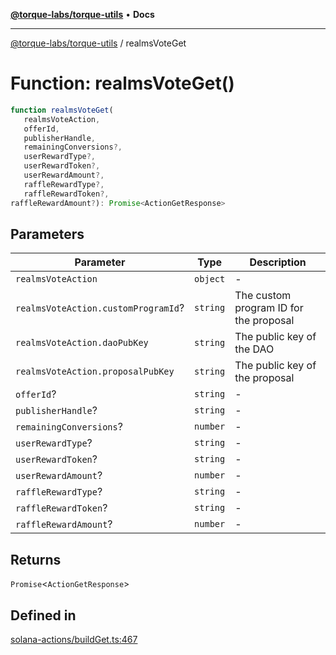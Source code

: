 [**@torque-labs/torque-utils**](../README.md) • **Docs**

***

[@torque-labs/torque-utils](../README.md) / realmsVoteGet

# Function: realmsVoteGet()

```ts
function realmsVoteGet(
   realmsVoteAction, 
   offerId, 
   publisherHandle, 
   remainingConversions?, 
   userRewardType?, 
   userRewardToken?, 
   userRewardAmount?, 
   raffleRewardType?, 
   raffleRewardToken?, 
raffleRewardAmount?): Promise<ActionGetResponse>
```

## Parameters

| Parameter | Type | Description |
| ------ | ------ | ------ |
| `realmsVoteAction` | `object` | - |
| `realmsVoteAction.customProgramId`? | `string` | The custom program ID for the proposal |
| `realmsVoteAction.daoPubKey` | `string` | The public key of the DAO |
| `realmsVoteAction.proposalPubKey` | `string` | The public key of the proposal |
| `offerId`? | `string` | - |
| `publisherHandle`? | `string` | - |
| `remainingConversions`? | `number` | - |
| `userRewardType`? | `string` | - |
| `userRewardToken`? | `string` | - |
| `userRewardAmount`? | `number` | - |
| `raffleRewardType`? | `string` | - |
| `raffleRewardToken`? | `string` | - |
| `raffleRewardAmount`? | `number` | - |

## Returns

`Promise`\<`ActionGetResponse`\>

## Defined in

[solana-actions/buildGet.ts:467](https://github.com/torque-labs/torque-utils/blob/3bd29ca22f900f1cf2686f7f240bf82e15337207/solana-actions/buildGet.ts#L467)
